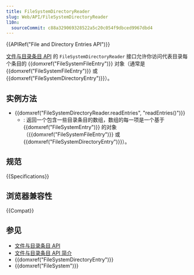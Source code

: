```yaml
---
title: FileSystemDirectoryReader
slug: Web/API/FileSystemDirectoryReader
l10n:
  sourceCommit: c88a329069328522a5c20c054f9dbced9967dbd4
---
```


{{APIRef("File and Directory Entries API")}}

[文件与目录条目 API](/en-US/docs/Web/API/File_and_Directory_Entries_API) 的 `FileSystemDirectoryReader` 接口允许你访问代表目录每个条目的 {{domxref("FileSystemFileEntry")}} 对象（通常是 {{domxref("FileSystemFileEntry")}} 或 {{domxref("FileSystemDirectoryEntry")}}）。

## 实例方法

- {{domxref("FileSystemDirectoryReader.readEntries", "readEntries()")}}
  - : 返回一个包含一些目录条目的数组，数组的每一项是一个基于 {{domxref("FileSystemEntry")}} 的对象（{{domxref("FileSystemFileEntry")}} 或 {{domxref("FileSystemDirectoryEntry")}}）。

## 规范

{{Specifications}}

## 浏览器兼容性

{{Compat}}

## 参见

- [文件与目录条目 API](/zh-CN/docs/Web/API/File_and_Directory_Entries_API)
- [文件与目录条目 API 简介](/zh-CN/docs/Web/API/File_and_Directory_Entries_API/Introduction)
- {{domxref("FileSystemDirectoryEntry")}}
- {{domxref("FileSystem")}}
